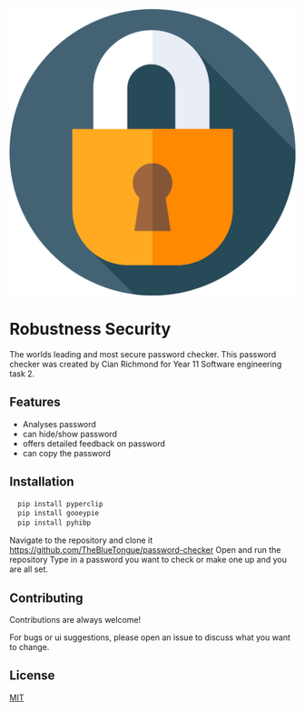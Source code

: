 


![Logo](2913133.png)



# Robustness Security

The worlds leading and most secure password checker. This password checker was created by Cian Richmond for Year 11 Software engineering task 2. 


## Features

- Analyses password
- can hide/show password
- offers detailed feedback on password
- can copy the password


## Installation



```bash
  pip install pyperclip
  pip install gooeypie
  pip install pyhibp
```

Navigate to the repository and clone it https://github.com/TheBlueTongue/password-checker
Open and run the repository
Type in a password you want to check or make one up and you are all set. 


## Contributing

Contributions are always welcome!

For bugs or ui suggestions, please open an issue to discuss what you want to change. 




## License

[MIT](https://choosealicense.com/licenses/mit/)

